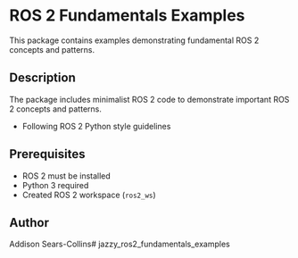 # ROS 2 Fundamentals Examples
 
This package contains examples demonstrating fundamental ROS 2 concepts and patterns.
 
## Description
 
The package includes minimalist ROS 2 code to demonstrate important ROS 2 concepts and patterns.
- Following ROS 2 Python style guidelines
 
## Prerequisites
 
- ROS 2 must be  installed
- Python 3 required
- Created ROS 2 workspace (`ros2_ws`)
 
## Author
 
Addison Sears-Collins# jazzy_ros2_fundamentals_examples
